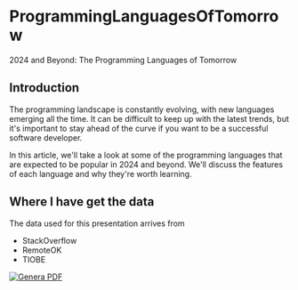 # ProgrammingLanguagesOfTomorrow

2024 and Beyond: The Programming Languages of Tomorrow

## Introduction

The programming landscape is constantly evolving, with new languages emerging all the time. It can be difficult to keep up with the latest trends, but it's important to stay ahead of the curve if you want to be a successful software developer.

In this article, we'll take a look at some of the programming languages that are expected to be popular in 2024 and beyond. We'll discuss the features of each language and why they're worth learning.

## Where I have get the data

The data used for this presentation arrives from

- StackOverflow
- RemoteOK
- TIOBE

[![Genera PDF](https://github.com/matteobaccan/ProgrammingLanguagesOfTomorrow/actions/workflows/generatepdf.yml/badge.svg)](https://github.com/matteobaccan/ProgrammingLanguagesOfTomorrow/actions/workflows/generatepdf.yml)
